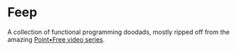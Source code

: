 # Feep

A collection of functional programming doodads, mostly ripped off from the amazing [Point•Free video series](https://www.pointfree.co).